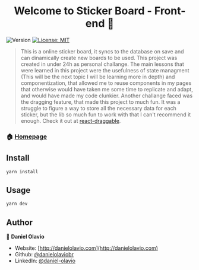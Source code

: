 <h1 align="center">Welcome to Sticker Board - Front-end 👋</h1>
<p>
  <img alt="Version" src="https://img.shields.io/badge/version-1.0.0-blue.svg?cacheSeconds=2592000" />
  <a href="#" target="_blank">
    <img alt="License: MIT" src="https://img.shields.io/badge/License-MIT-yellow.svg" />
  </a>
</p>

> This is a online sticker board, it syncs to the database on save and can dinamically create new boards to be used. This project was created in under 24h as personal challange. The main lessons that were learned in this project were the usefulness of state managment (This will be the next topic I will be learning more in depth) and componentization, that allowed me to reuse components in my pages that otherwise would have taken me some time to replicate and adapt, and would have made my code clunkier.
> Another challange faced was the dragging feature, that made this project to much fun. It was a struggle to figure a way to store all the necessary data for each sticker, but the lib so much fun to work with that I can't recommend it enough. Check it out at [react-draggable](https://www.npmjs.com/package/react-draggable#draggable-usage).

### 🏠 [Homepage](https://sticker-board.vercel.app)

## Install

```sh
yarn install
```

## Usage

```sh
yarn dev
```

## Author

👤 **Daniel Olavio**

- Website: [http://danielolavio.com](http://danielolavio.com)
- Github: [@danielolaviobr](https://github.com/danielolaviobr)
- LinkedIn: [@daniel-olavio](https://linkedin.com/in/daniel-olavio)
